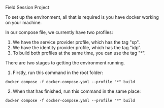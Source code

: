 Field Session Project

To set up the environment, all that is required is you have docker working on your machine.

In our compose file, we currently have two profiles:
1. We have the service provider profile, which has the tag "sp".
2. We have the identity provider profile, which has the tag "idp".
3. To build both profiles at the same time, you can use the tag "*".

There are two stages to getting the environment running. 
1. Firstly, run this command in the root folder:
```shell
docker compose -f docker-compose.yaml --profile "*" build
```
2. When that has finished, run this command in the same place:
```shell
docker compose -f docker-compose.yaml --profile "*" build
```
